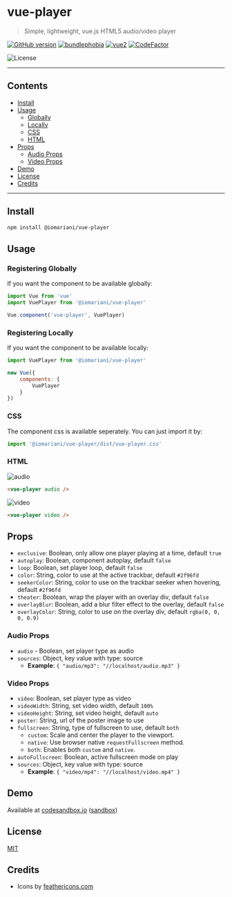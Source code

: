# vue-player

> Simple, lightweight, vue.js HTML5 audio/video player

[![GitHub version](https://badge.fury.io/gh/iomariani%2Fvue-player.svg)](https://badge.fury.io/gh/iomariani%2Fvue-player) [![bundlephobia](https://img.shields.io/bundlephobia/minzip/@iomariani/vue-player.svg?style=flat)](https://bundlephobia.com/result?p=v-emoji-picker@latest) [![vue2](https://img.shields.io/badge/vue-2.x-brightgreen.svg?style=flat)](https://vuejs.org/) [![CodeFactor](https://www.codefactor.io/repository/github/iomariani/vue-player/badge)](https://www.codefactor.io/repository/github/iomariani/vue-player)

![License](https://img.shields.io/github/license/iomariani/vue-player)

---

## Contents

- [Install](#install)
- [Usage](#usage)
	- [Globally](#registering-globally)
	- [Locally](#registering-locally)
	- [CSS](#css)
	- [HTML](#html)
- [Props](#props)
	- [Audio Props](#audio-props)
	- [Video Props](#video-props)
- [Demo](#demo)
- [License](#license)
- [Credits](#credits)

---

## Install

```bash
npm install @iomariani/vue-player
```

## Usage

### Registering Globally

If you want the component to be available globally:

```js
import Vue from 'vue'
import VuePlayer from '@iomariani/vue-player'

Vue.component('vue-player', VuePlayer)
```

### Registering Locally

If you want the component to be available locally:

```js
import VuePlayer from '@iomariani/vue-player'

new Vue({
	components: {
		VuePlayer
	}
})
```

### CSS

The component css is available seperately. You can just import it by:

```js
import '@iomariani/vue-player/dist/vue-player.css'
```

### HTML

![audio](https://i.imgur.com/pZzdqKZ.png)

```html
<vue-player audio />
```

![video](https://i.imgur.com/cqOGc7U.png)

```html
<vue-player video />
```

## Props

- `exclusive`: Boolean, only allow one player playing at a time, default `true`
- `autoplay`: Boolean, component autoplay, default `false`
- `loop`: Boolean, set player loop, default `false`
- `color`: String, color to use at the active trackbar, default `#2f96fd`
- `seekerColor`: String, color to use on the trackbar seeker when hovering, default `#2f96fd`
- `theater`: Boolean, wrap the player with an overlay div, default `false`
- `overlayBlur`: Boolean, add a blur filter effect to the overlay, default `false`
- `overlayColor`: String, color to use on the overlay div, default `rgba(0, 0, 0, 0.9)`

### Audio Props

- `audio` - Boolean, set player type as audio
- `sources`: Object, key value with type: source
	- **Example**: `{ "audio/mp3": "//localhost/audio.mp3" }`

### Video Props

- `video`: Boolean, set player type as video
- `videoWidth`: String, set video width, default `100%`
- `videoHeight`: String, set video height, default `auto`
- `poster`: String, url of the poster image to use
- `fullscreen`: String, type of fullscreen to use, default `both`
	- `custom`: Scale and center the player to the viewport.
	- `native`: Use browser native `requestFullscreen` method.
	- `both`: Enables both `custom` and `native`.
- `autoFullscreen`: Boolean, active fullscreen mode on play
- `sources`: Object, key value with type: source
	- **Example**: `{ "video/mp4": "//localhost/video.mp4" }`

## Demo

Available at [codesandbox.io](https://s5mvo.csb.app/) ([sandbox](https://codesandbox.io/s/vue-player-s5mvo))

## License

[MIT](https://github.com/iomariani/vue-player/blob/master/LICENSE.md)

## Credits

- Icons by [feathericons.com](https://feathericons.com)